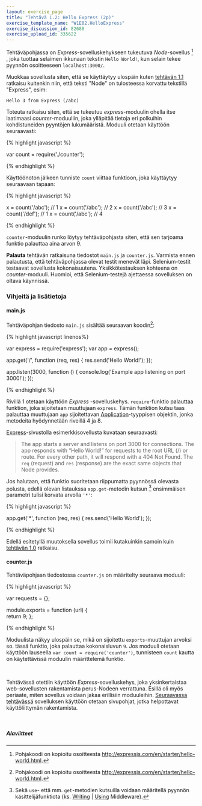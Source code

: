 ```yaml
---
layout: exercise_page
title: "Tehtävä 1.2: Hello Express (2p)"
exercise_template_name: "W1E02.HelloExpress"
exercise_discussion_id: 82688
exercise_upload_id: 335622
---
```



Tehtäväpohjassa on *Express*-sovelluskehykseen  tukeutuva *Node*-sovellus [^1] , joka tuottaa selaimen ikkunaan tekstin `Hello World!`, kun selain tekee pyynnön osoitteeseen `localhost:3000/`. 

[^1]: Pohjakoodi on kopioitu osoitteesta <http://expressjs.com/en/starter/hello-world.html>. 

Muokkaa sovellusta siten, että se käyttäytyy ulospäin kuten [tehtävän 1.1](../tehtava11) ratkaisu kuitenkin niin, että teksti "Node" on tulosteessa korvattu tekstillä "Express", esim:

~~~
Hello 3 from Express (/abc)
~~~

Toteuta ratkaisu siten, että se tukeutuu *express*-moduulin ohella itse laatimaasi *counter*-moduuliin, joka ylläpitää tietoja eri polkuihin kohdistuneiden pyyntöjen lukumääristä. Moduuli otetaan käyttöön seuraavasti:


{% highlight javascript %}

var count = require('./counter');

{% endhighlight %}

Käyttöönoton jälkeen tunniste `count` viittaa funktioon, joka käyttäytyy seuraavaan tapaan:


{% highlight javascript %}

x = count('/abc'); // 1
x = count('/abc'); // 2
x = count('/abc'); // 3
x = count('/def'); // 1
x = count('/abc'); // 4

{% endhighlight %}


`counter`-moduulin runko löytyy tehtäväpohjasta siten, että sen tarjoama funktio palauttaa aina arvon 9.

**Palauta** tehtävän ratkaisuna tiedostot `main.js` ja `counter.js`. Varmista ennen palautusta, että tehtäväpohjassa olevat testit menevät läpi. Selenium-testit testaavat sovellusta kokonaisuutena. Yksikkötestauksen kohteena on *counter*-moduuli. Huomioi, että Selenium-testejä ajettaessa sovelluksen on oltava käynnissä.


### Vihjeitä ja lisätietoja

#### main.js

Tehtäväpohjan tiedosto `main.js` sisältää seuraavan koodin[^1]:

{% highlight javascript  linenos%}

var express = require('express');
var app = express();

app.get('/', function (req, res) {
    res.send('Hello World!');
});

app.listen(3000, function () {
    console.log('Example app listening on port 3000!');
});

{% endhighlight %}


Rivillä 1 otetaan käyttöön *Express* -sovelluskehys. `require`-funktio palauttaa funktion, joka sijoitetaan muuttujaan `express`.  Tämän funktion kutsu taas palauttaa muuttujaan `app` sijoitettavan [Application][Application]-tyyppisen objektin, jonka metodeita hyödynnetään riveillä 4 ja 8.    

[Application]: http://expressjs.com/en/4x/api.html#app

[Express][express]-sivustolla esimerkkisovellusta kuvataan seuraavasti:

> The app starts a server and listens on port 3000 for connections. The app responds with “Hello World!” for requests to the root URL (/) or route. For every other path, it will respond with a 404 Not Found. The `req` (request) and `res` (response) are the exact same objects that Node provides. 

[express]: http://expressjs.com

Jos halutaan, että funktio suoritetaan riippumatta pyynnössä olevasta polusta, edellä olevan listaukssa `app.get`-metodin kutsun [^2]  ensimmäisen parametri tulisi korvata arvolla `'*'`: 


[^2]: Sekä `use`- että mm. `get`-metodien kutsuilla voidaan määritellä pyynnön käsittelijäfunktiota (ks. [Writing][writing] \| [Using][using] Middleware).

[writing]: http://expressjs.com/en/guide/writing-middleware.html
[using]: http://expressjs.com/en/guide/using-middleware.html



{% highlight javascript %}

app.get('*', function (req, res) {
    res.send('Hello World');
});

{% endhighlight %}

Edellä esitetyllä muutoksella sovellus toimii kutakuinkin samoin kuin [tehtävän 1.0](../tehtava10) ratkaisu.


#### counter.js

Tehtäväpohjaan tiedostossa `counter.js` on määritelty seuraava moduuli: 


{% highlight javascript %}

var requests = {};

module.exports = function (url) {    
    return 9;
};

{% endhighlight %}


Moduulista näkyy ulospäin se, mikä on sijoitettu `exports`-muuttujan arvoksi so. tässä funktio, joka palauttaa kokonaisluvun `9`. Jos moduuli otetaan käyttöön lauseella `var count = require('counter')`, tunnisteen `count` kautta on käytettävissä moduulin määrittelemä funktio.

<br/>

Tehtävässä otettiin käyttöön *Express*-sovelluskehys, joka yksinkertaistaa web-sovellusten rakentamista perus-Nodeen verrattuna. Esillä oli myös periaate, miten sovellus voidaan jakaa erillisiin moduuleihin. [Seuraavassa tehtävässä](../tehtava13) sovelluksen käyttöön otetaan sivupohjat, jotka helpottavat käyttöliittymän rakentamista. 

<br/>

##### Alaviitteet
